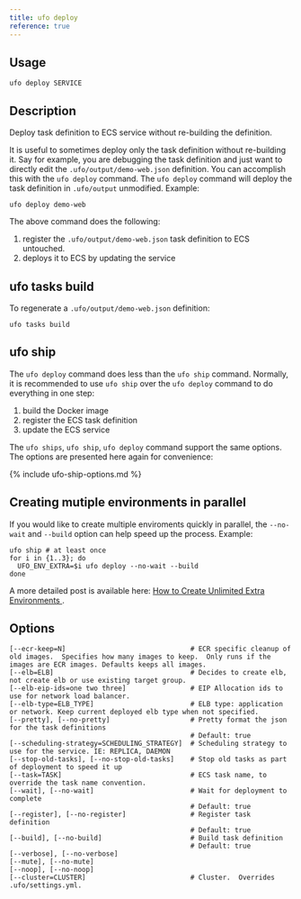 ```yaml
---
title: ufo deploy
reference: true
---
```


## Usage

    ufo deploy SERVICE

## Description

Deploy task definition to ECS service without re-building the definition.

It is useful to sometimes deploy only the task definition without re-building it.  Say for example, you are debugging the task definition and just want to directly edit the `.ufo/output/demo-web.json` definition. You can accomplish this with the `ufo deploy` command.  The `ufo deploy` command will deploy the task definition in `.ufo/output` unmodified.  Example:

    ufo deploy demo-web

The above command does the following:

1. register the `.ufo/output/demo-web.json` task definition to ECS untouched.
2. deploys it to ECS by updating the service

## ufo tasks build

To regenerate a `.ufo/output/demo-web.json` definition:

    ufo tasks build

## ufo ship

The `ufo deploy` command does less than the `ufo ship` command.  Normally, it is recommended to use `ufo ship` over the `ufo deploy` command to do everything in one step:

1. build the Docker image
2. register the ECS task definition
3. update the ECS service

The `ufo ships`, `ufo ship`, `ufo deploy` command support the same options. The options are presented here again for convenience:

{% include ufo-ship-options.md %}

## Creating mutiple environments in parallel

If you would like to create multiple enviroments quickly in parallel, the `--no-wait` and `--build` option can help speed up the process.  Example:

    ufo ship # at least once
    for i in {1..3}; do
      UFO_ENV_EXTRA=$i ufo deploy --no-wait --build
    done

A more detailed post is available here: [How to Create Unlimited Extra Environments
](https://blog.boltops.com/2018/07/12/ufo-how-to-create-unlimited-extra-environments).


## Options

```
[--ecr-keep=N]                               # ECR specific cleanup of old images.  Specifies how many images to keep.  Only runs if the images are ECR images. Defaults keeps all images.
[--elb=ELB]                                  # Decides to create elb, not create elb or use existing target group.
[--elb-eip-ids=one two three]                # EIP Allocation ids to use for network load balancer.
[--elb-type=ELB_TYPE]                        # ELB type: application or network. Keep current deployed elb type when not specified.
[--pretty], [--no-pretty]                    # Pretty format the json for the task definitions
                                             # Default: true
[--scheduling-strategy=SCHEDULING_STRATEGY]  # Scheduling strategy to use for the service. IE: REPLICA, DAEMON
[--stop-old-tasks], [--no-stop-old-tasks]    # Stop old tasks as part of deployment to speed it up
[--task=TASK]                                # ECS task name, to override the task name convention.
[--wait], [--no-wait]                        # Wait for deployment to complete
                                             # Default: true
[--register], [--no-register]                # Register task definition
                                             # Default: true
[--build], [--no-build]                      # Build task definition
                                             # Default: true
[--verbose], [--no-verbose]                  
[--mute], [--no-mute]                        
[--noop], [--no-noop]                        
[--cluster=CLUSTER]                          # Cluster.  Overrides .ufo/settings.yml.
```

